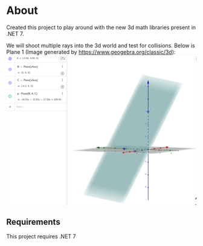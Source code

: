 # About
Created this project to play around with the new 3d math libraries present in .NET 7.

We will shoot multiple rays into the 3d world and test for collisions.
Below is Plane 1 (Image generated by https://www.geogebra.org/classic/3d):
![Plane1](plane1.png)

## Requirements

This project requires .NET 7
